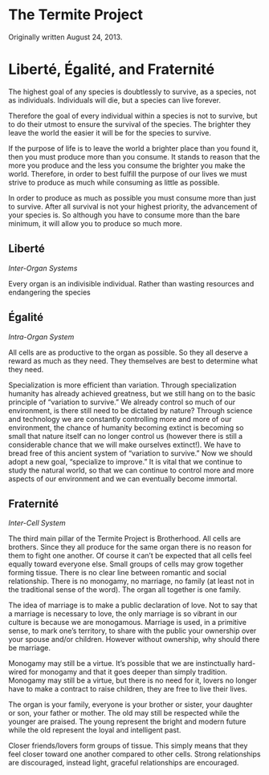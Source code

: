 # The Termite Project

Originally written August 24, 2013.

# Liberté, Égalité, and Fraternité

The highest goal of any species is doubtlessly to survive, as a species, not as individuals. Individuals will die, but a species can live forever.

Therefore the goal of every individual within a species is not to survive, but to do their utmost to ensure the survival of the species. The brighter they leave the world the easier it will be for the species to survive.

If the purpose of life is to leave the world a brighter place than you found it, then you must produce more than you consume. It stands to reason that the more you produce and the less you consume the brighter you make the world. Therefore, in order to best fulfill the purpose of our lives we must strive to produce as much while consuming as little as possible.

In order to produce as much as possible you must consume more than just to survive. After all survival is not your highest priority, the advancement of your species is. So although you have to consume more than the bare minimum, it will allow you to produce so much more.

## Liberté

*Inter-Organ Systems*

Every organ is an indivisible individual. Rather than wasting resources and endangering the species

## Égalité

*Intra-Organ System*

All cells are as productive to the organ as possible. So they all deserve a reward as much as they need. They themselves are best to determine what they need.

Specialization is more efficient than variation. Through specialization humanity has already achieved greatness, but we still hang on to the basic principle of “variation to survive.” We already control so much of our environment, is there still need to be dictated by nature? Through science and technology we are constantly controlling more and more of our environment, the chance of humanity becoming extinct is becoming so small that nature itself can no longer control us (however there is still a considerable chance that we will make ourselves extinct!). We have to bread free of this ancient system of “variation to survive.” Now we should adopt a new goal, “specialize to improve.” It is vital that we continue to study the natural world, so that we can continue to control more and more aspects of our environment and we can eventually become immortal.

## Fraternité

*Inter-Cell System*

The third main pillar of the Termite Project is Brotherhood. All cells are brothers. Since they all produce for the same organ there is no reason for them to fight one another. Of course it can’t be expected that all cells feel equally toward everyone else. Small groups of cells may grow together forming tissue. There is no clear line between romantic and social relationship. There is no monogamy, no marriage, no family (at least not in the traditional sense of the word). The organ all together is one family.

The idea of marriage is to make a public declaration of love. Not to say that a marriage is necessary to love, the only marriage is so vibrant in our culture is because we are monogamous. Marriage is used, in a primitive sense, to mark one’s territory, to share with the public your ownership over your spouse and/or children. However without ownership, why should there be marriage.

Monogamy may still be a virtue. It’s possible that we are instinctually hard-wired for monogamy and that it goes deeper than simply tradition. Monogamy may still be a virtue, but there is no need for it, lovers no longer have to make a contract to raise children, they are free to live their lives.

The organ is your family, everyone is your brother or sister, your daughter or son, your father or mother. The old may still be respected while the younger are praised. The young represent the bright and modern future while the old represent the loyal and intelligent past.

Closer friends/lovers form groups of tissue. This simply means that they feel closer toward one another compared to other cells. Strong relationships are discouraged, instead light, graceful relationships are encouraged.